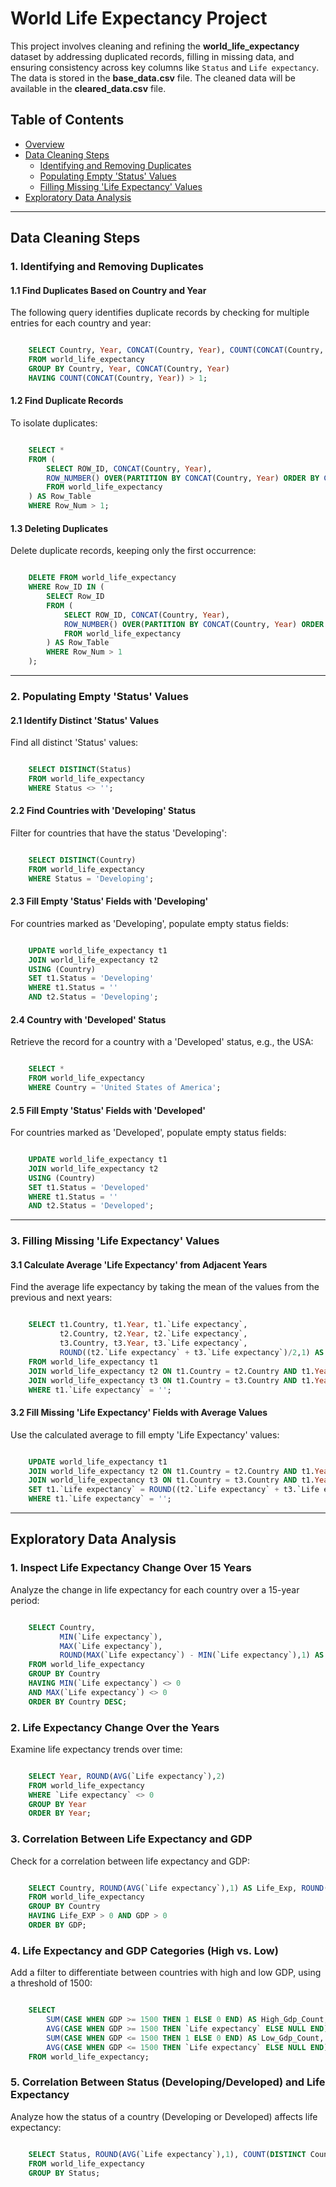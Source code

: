 # World Life Expectancy Project

This project involves cleaning and refining the **world_life_expectancy** dataset by addressing duplicated records, filling in missing data, and ensuring consistency across key columns like `Status` and `Life expectancy`. The data is stored in the **base_data.csv** file. The cleaned data will be available in the **cleared_data.csv** file.

## Table of Contents
- [Overview](#overview)
- [Data Cleaning Steps](#data-cleaning-steps)
  - [Identifying and Removing Duplicates](#identifying-and-removing-duplicates)
  - [Populating Empty 'Status' Values](#populating-empty-status-values)
  - [Filling Missing 'Life Expectancy' Values](#filling-missing-life-expectancy-values)
- [Exploratory Data Analysis](#exploratory-data-analysis)

---

## Data Cleaning Steps

### 1. Identifying and Removing Duplicates

#### 1.1 Find Duplicates Based on Country and Year
The following query identifies duplicate records by checking for multiple entries for each country and year:

```sql

    SELECT Country, Year, CONCAT(Country, Year), COUNT(CONCAT(Country, Year))
    FROM world_life_expectancy
    GROUP BY Country, Year, CONCAT(Country, Year)
    HAVING COUNT(CONCAT(Country, Year)) > 1;
```

#### 1.2 Find Duplicate Records
To isolate duplicates:

```sql

    SELECT * 
    FROM (
        SELECT ROW_ID, CONCAT(Country, Year),
        ROW_NUMBER() OVER(PARTITION BY CONCAT(Country, Year) ORDER BY CONCAT(Country, Year)) AS Row_Num
        FROM world_life_expectancy
    ) AS Row_Table
    WHERE Row_Num > 1;
```

#### 1.3 Deleting Duplicates
Delete duplicate records, keeping only the first occurrence:

```sql

    DELETE FROM world_life_expectancy
    WHERE Row_ID IN (
        SELECT Row_ID 
        FROM (
            SELECT ROW_ID, CONCAT(Country, Year),
            ROW_NUMBER() OVER(PARTITION BY CONCAT(Country, Year) ORDER BY CONCAT(Country, Year)) AS Row_Num
            FROM world_life_expectancy
        ) AS Row_Table
        WHERE Row_Num > 1
    );
```

---

### 2. Populating Empty 'Status' Values

#### 2.1 Identify Distinct 'Status' Values
Find all distinct 'Status' values:

```sql

    SELECT DISTINCT(Status)
    FROM world_life_expectancy
    WHERE Status <> '';
```

#### 2.2 Find Countries with 'Developing' Status
Filter for countries that have the status 'Developing':

```sql

    SELECT DISTINCT(Country)
    FROM world_life_expectancy
    WHERE Status = 'Developing';
```

#### 2.3 Fill Empty 'Status' Fields with 'Developing'
For countries marked as 'Developing', populate empty status fields:

```sql

    UPDATE world_life_expectancy t1
    JOIN world_life_expectancy t2
    USING (Country)
    SET t1.Status = 'Developing'
    WHERE t1.Status = ''
    AND t2.Status = 'Developing';
```

#### 2.4 Country with 'Developed' Status
Retrieve the record for a country with a 'Developed' status, e.g., the USA:

```sql

    SELECT *
    FROM world_life_expectancy
    WHERE Country = 'United States of America';
```

#### 2.5 Fill Empty 'Status' Fields with 'Developed'
For countries marked as 'Developed', populate empty status fields:

```sql

    UPDATE world_life_expectancy t1
    JOIN world_life_expectancy t2
    USING (Country)
    SET t1.Status = 'Developed'
    WHERE t1.Status = ''
    AND t2.Status = 'Developed';
```

---

### 3. Filling Missing 'Life Expectancy' Values

#### 3.1 Calculate Average 'Life Expectancy' from Adjacent Years
Find the average life expectancy by taking the mean of the values from the previous and next years:

```sql

    SELECT t1.Country, t1.Year, t1.`Life expectancy`, 
           t2.Country, t2.Year, t2.`Life expectancy`,
           t3.Country, t3.Year, t3.`Life expectancy`,
           ROUND((t2.`Life expectancy` + t3.`Life expectancy`)/2,1) AS Avg_Life_Expectancy
    FROM world_life_expectancy t1
    JOIN world_life_expectancy t2 ON t1.Country = t2.Country AND t1.Year = t2.Year - 1
    JOIN world_life_expectancy t3 ON t1.Country = t3.Country AND t1.Year = t3.Year + 1
    WHERE t1.`Life expectancy` = '';
```

#### 3.2 Fill Missing 'Life Expectancy' Fields with Average Values
Use the calculated average to fill empty 'Life Expectancy' values:

```sql

    UPDATE world_life_expectancy t1
    JOIN world_life_expectancy t2 ON t1.Country = t2.Country AND t1.Year = t2.Year - 1
    JOIN world_life_expectancy t3 ON t1.Country = t3.Country AND t1.Year = t3.Year + 1
    SET t1.`Life expectancy` = ROUND((t2.`Life expectancy` + t3.`Life expectancy`)/2,1)
    WHERE t1.`Life expectancy` = '';
```
---

## Exploratory Data Analysis

### 1. Inspect Life Expectancy Change Over 15 Years
Analyze the change in life expectancy for each country over a 15-year period:

```sql

    SELECT Country, 
           MIN(`Life expectancy`), 
           MAX(`Life expectancy`),
           ROUND(MAX(`Life expectancy`) - MIN(`Life expectancy`),1) AS Life_Increase
    FROM world_life_expectancy
    GROUP BY Country
    HAVING MIN(`Life expectancy`) <> 0
    AND MAX(`Life expectancy`) <> 0
    ORDER BY Country DESC;
```

### 2. Life Expectancy Change Over the Years
Examine life expectancy trends over time:

```sql

    SELECT Year, ROUND(AVG(`Life expectancy`),2)
    FROM world_life_expectancy
    WHERE `Life expectancy` <> 0
    GROUP BY Year
    ORDER BY Year;
```

### 3. Correlation Between Life Expectancy and GDP
Check for a correlation between life expectancy and GDP:

```sql

    SELECT Country, ROUND(AVG(`Life expectancy`),1) AS Life_Exp, ROUND(AVG(GDP),1) AS GDP
    FROM world_life_expectancy
    GROUP BY Country
    HAVING Life_EXP > 0 AND GDP > 0
    ORDER BY GDP;
```

### 4. Life Expectancy and GDP Categories (High vs. Low)
Add a filter to differentiate between countries with high and low GDP, using a threshold of 1500:

```sql

    SELECT 
        SUM(CASE WHEN GDP >= 1500 THEN 1 ELSE 0 END) AS High_Gdp_Count,
        AVG(CASE WHEN GDP >= 1500 THEN `Life expectancy` ELSE NULL END) AS High_Gdp_Life_expectancy,
        SUM(CASE WHEN GDP <= 1500 THEN 1 ELSE 0 END) AS Low_Gdp_Count,
        AVG(CASE WHEN GDP <= 1500 THEN `Life expectancy` ELSE NULL END) AS Low_Gdp_Life_expectancy
    FROM world_life_expectancy;
```

### 5. Correlation Between Status (Developing/Developed) and Life Expectancy
Analyze how the status of a country (Developing or Developed) affects life expectancy:

```sql

    SELECT Status, ROUND(AVG(`Life expectancy`),1), COUNT(DISTINCT Country)
    FROM world_life_expectancy
    GROUP BY Status;
```
